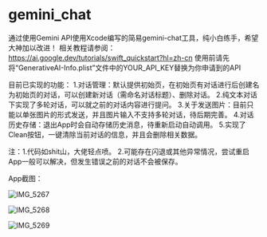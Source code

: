 # gemini_chat
通过使用Gemini API使用Xcode编写的简易gemini-chat工具，纯小白练手，希望大神加以改进！
相关教程请参阅：https://ai.google.dev/tutorials/swift_quickstart?hl=zh-cn 
使用前请先将“GenerativeAI-Info.plist”文件中的YOUR_API_KEY替换为你申请到的API

目前已实现的功能：
1.对话管理：默认提供初始页，在初始页有对话进行后创建名为初始页的对话，可以创建新对话（需命名对话标题）、删除对话。
2.纯文本对话下实现了多轮对话，可以就之前的对话内容进行提问。
3.关于发送图片：目前只能以单张图片的形式发送，并且图片输入不支持多轮对话，待后期完善。
4.对话历史存储：退出App时会自动存储历史消息，待重新启动自动调用。
5.实现了Clean按钮，一键清除当前对话的信息，并且会删除相关数据。

注：1.代码如shit山，大佬轻点喷。
   2.可能存在闪退或其他异常情况，尝试重启App一般可以解决，但发生错误之前的对话不会被保存。

App截图：


![IMG_5267](https://github.com/sasha0996/gemini_chat/assets/112504162/128b71df-c24a-401d-9365-9de50f89ddfc)

![IMG_5268](https://github.com/sasha0996/gemini_chat/assets/112504162/fde5650c-55aa-4400-b408-c14a0db6d5b1)

![IMG_5269](https://github.com/sasha0996/gemini_chat/assets/112504162/50029aa6-ae43-4ca3-906d-bc503e3fd719)
